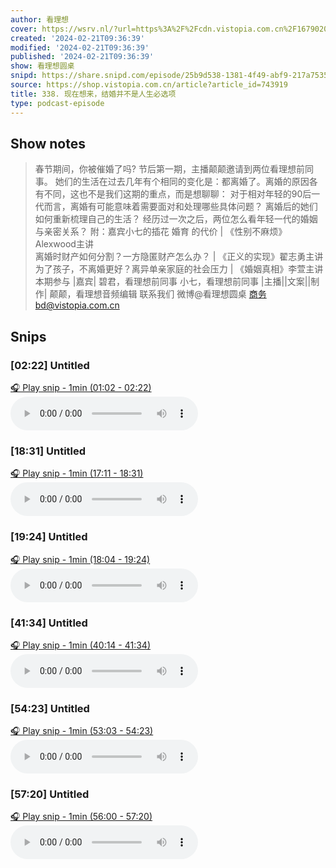 ```yaml
---
author: 看理想
cover: https://wsrv.nl/?url=https%3A%2F%2Fcdn.vistopia.com.cn%2F1679020549051.jpg&w=200&h=200
created: '2024-02-21T09:36:39'
modified: '2024-02-21T09:36:39'
published: '2024-02-21T09:36:39'
show: 看理想圆桌
snipd: https://share.snipd.com/episode/25b9d538-1381-4f49-abf9-217a7535faaf
source: https://shop.vistopia.com.cn/article?article_id=743919
title: 338. 现在想来，结婚并不是人生必选项
type: podcast-episode
---
```



## Show notes
> 春节期间，你被催婚了吗? 
> 节后第一期，主播颠颠邀请到两位看理想前同事。 
> 她们的生活在过去几年有个相同的变化是：都离婚了。离婚的原因各有不同，这也不是我们这期的重点，而是想聊聊： 
> 对于相对年轻的90后一代而言，离婚有可能意味着需要面对和处理哪些具体问题？ 
> 离婚后的她们如何重新梳理自己的生活？ 
> 经历过一次之后，两位怎么看年轻一代的婚姻与亲密关系？ 
> 附：嘉宾小七的插花 婚育 的代价 | 《性别不麻烦》Alexwood主讲  
> 离婚时财产如何分割？一方隐匿财产怎么办？ | 《正义的实现》翟志勇主讲  
> 为了孩子，不离婚更好？离异单亲家庭的社会压力 | 《婚姻真相》李萱主讲  
> 本期参与 
> |嘉宾| 
> 碧君，看理想前同事 
> 小七，看理想前同事 
> |主播||文案||制作| 
> 颠颠，看理想音频编辑 
> 联系我们 
> 微博@看理想圆桌 
> 商务bd@vistopia.com.cn

## Snips
### [02:22] Untitled
[🎧 Play snip - 1min️ (01:02 - 02:22)](https://share.snipd.com/snip/c8861078-1a2c-4212-8b77-202ecfdf62e0)
<audio controls> <source src="http://cdn5.vistopia.com.cn/906be831-d0e9-4f96-8586-70da18359f44.mp3#t=01:02,02:22"> </audio>
### [18:31] Untitled
[🎧 Play snip - 1min️ (17:11 - 18:31)](https://share.snipd.com/snip/c4cbef0e-c636-4254-8c29-409fc830a232)
<audio controls> <source src="http://cdn5.vistopia.com.cn/906be831-d0e9-4f96-8586-70da18359f44.mp3#t=17:11,18:31"> </audio>
### [19:24] Untitled
[🎧 Play snip - 1min️ (18:04 - 19:24)](https://share.snipd.com/snip/b2c20202-493d-4936-9561-44b22f214d10)
<audio controls> <source src="http://cdn5.vistopia.com.cn/906be831-d0e9-4f96-8586-70da18359f44.mp3#t=18:04,19:24"> </audio>
### [41:34] Untitled
[🎧 Play snip - 1min️ (40:14 - 41:34)](https://share.snipd.com/snip/022c2e31-dfb4-41da-a45e-056da8cdd729)
<audio controls> <source src="http://cdn5.vistopia.com.cn/906be831-d0e9-4f96-8586-70da18359f44.mp3#t=40:14,41:34"> </audio>
### [54:23] Untitled
[🎧 Play snip - 1min️ (53:03 - 54:23)](https://share.snipd.com/snip/67e61490-3321-4c76-aca2-de5ca725a489)
<audio controls> <source src="http://cdn5.vistopia.com.cn/906be831-d0e9-4f96-8586-70da18359f44.mp3#t=53:03,54:23"> </audio>
### [57:20] Untitled
[🎧 Play snip - 1min️ (56:00 - 57:20)](https://share.snipd.com/snip/2e3361dc-d5d5-485f-948d-f8cbd7a30475)
<audio controls> <source src="http://cdn5.vistopia.com.cn/906be831-d0e9-4f96-8586-70da18359f44.mp3#t=56:00,57:20"> </audio>
